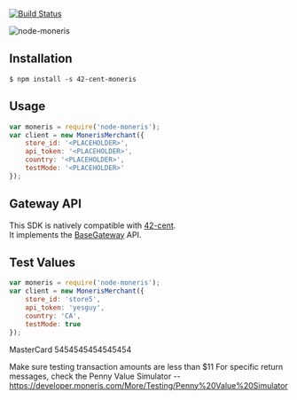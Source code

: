 [![Build Status](https://travis-ci.org/continuous-software/42-cent-moneris.svg?branch=master)](https://travis-ci.org/continuous-software/42-cent-moneris)

![node-moneris](https://upload.wikimedia.org/wikipedia/en/6/6b/Moneris_Logo.svg)

## Installation ##

    $ npm install -s 42-cent-moneris

## Usage

```javascript
var moneris = require('node-moneris');
var client = new MonerisMerchant({
    store_id: '<PLACEHOLDER>',
    api_token: '<PLACEHOLDER>',
    country: '<PLACEHOLDER>',
    testMode: '<PLACEHOLDER>'
});
```

## Gateway API

This SDK is natively compatible with [42-cent](https://github.com/continuous-software/42-cent).  
It implements the [BaseGateway](https://github.com/continuous-software/42-cent-base) API.


## Test Values


```javascript
var moneris = require('node-moneris');
var client = new MonerisMerchant({
    store_id: 'store5',
    api_token: 'yesguy',
    country: 'CA',
    testMode: true
});
```

MasterCard
5454545454545454

Make sure testing transaction amounts are less than $11
For specific return messages, check the Penny Value Simulator -- https://developer.moneris.com/More/Testing/Penny%20Value%20Simulator
